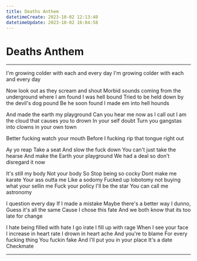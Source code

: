 ```yaml
---
title: Deaths Anthem
datetimeCreate: 2023-10-02 12:13:40
datetimeUpdate: 2023-10-02 16:04:58
---
```

# Deaths Anthem
---


I'm growing colder with each and every day
I'm growing colder with each and every day

Now look out
as they scream and shout
Morbid sounds
coming from the underground
where I am found
I was hell bound
Tried to be held down
by the devil's dog pound
Be he soon found
I made em into hell hounds

And made the earth my playground
Can you hear me now
as I call out
I am the cloud
that causes you to drown
In your self doubt
Turn you gangstas into clowns
in your own town

Better fucking watch your mouth
Before I fucking rip that tongue right out

Ay yo reap
Take a seat
And slow the fuck down
You can't just take the hearse
And make the Earth your playground
We had a deal so don't disregard it now

It's still my body
Not your body
So Stop being so cocky
Dont make me karate
Your ass outta me
Like a sodomy
Fucked up lobotomy
not buying what your sellin me
Fuck your policy
I'll be the star
You can call me astronomy

I question every day
If I made a mistake
Maybe there's a better way
I dunno, Guess it's all the same
Cause I chose this fate
And we both know that its too late
for change

I hate being filled with hate
I go irate I fill up with rage
When I see your face
I increase in heart rate
I drown in heart ache
And you're to blame
For every fucking thing
You fuckin fake
And I'll put you in your place
It's a date
Checkmate

---